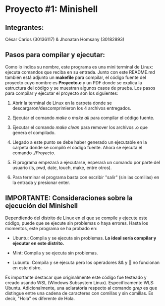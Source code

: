 # Proyecto #1: Minishell

## Integrantes: 

César Carios (30136117) & Jhonatan Homsany (30182893)

## Pasos para compilar y ejecutar:

Como lo indica su nombre, este programa es una mini terminal de Linux: ejecuta comandos que reciba en su entrada. Junto con este README.md también está adjunto un **makefile** para compilar, el código fuente del proyecto cuyo nombre es **Proyecto.c** y un PDF donde se explica la estructura del código y se muestran algunos casos de prueba. Los pasos para compilar y ejecutar el proyecto son los siguientes:

1. Abrir la terminal de Linux en la carpeta donde se descargaron/descomprimieron los 4 archivos entregados.

2. Ejecutar el comando _make_ o _make all_ para compilar el código fuente.

3. Ejecutar el comando _make clean_ para remover los archivos .o que genera el compilado.

4. Llegado a este punto se debe haber generado un ejecutable en la carpeta donde se compiló el código fuente. Ahora se ejecuta el comando _./Proyecto_.

5. El programa empezará a ejecutarse, esperará un comando por parte del usuario (ls, pwd, date, touch, make, entre otros).

6. Para terminar el programa basta con escribir "salir" (sin las comillas) en la entrada y presionar enter.

## IMPORTANTE: Consideraciones sobre la ejecución del Minishell

Dependiendo del distrito de Linux en el que se compile y ejecute este código, puede que se ejecute sin problemas o haya errores. Hasta los momentos, este programa se ha probado en:

* Ubuntu: Compila y se ejecuta sin problemas. **Lo ideal sería compilar y ejecutar en este distrito.**

* Mint: Compila y se ejecuta sin problemas.

* Lubuntu: Compila y se ejecuta pero los operadores && y || no funcionan en este distro.

Es importante destacar que originalmente este código fue testeado y creado usando WSL (Windows Subsystem Linux). Específicamente WLS: Ubuntu. Adicionalmente, una aclaratoria respecto al comando _grep_ es que distingue entre una cadena de caracteres con comillas y sin comillas. Es decir, "Hola" es diferente de Hola. 
